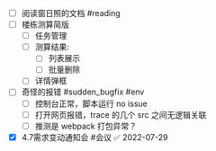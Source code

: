 - [ ] 阅读窗日照的文档 #reading 
- [ ] 楼栋测算简版
	- [ ] 任务管理
	- [ ] 测算结果:
		- [ ] 列表展示
		- [ ] 批量删除
	- [ ] 详情弹框
- [ ] 奇怪的报错 #sudden_bugfix #env 
	- [ ] 控制台正常，脚本运行 no issue
	- [ ] 打开网页报错，trace 的几个 src 之间无逻辑关联
	- [ ] 推测是 webpack 打包异常？
- [x] 4.7需求变动通知会 #会议 ✅ 2022-07-29